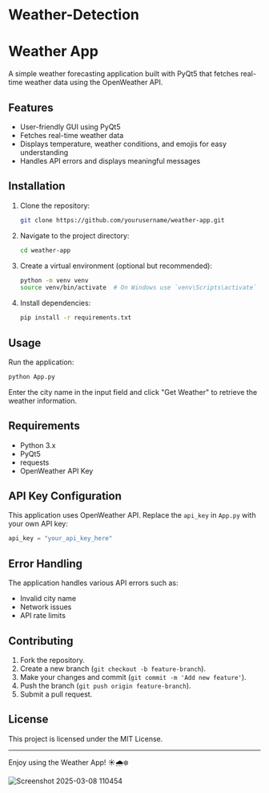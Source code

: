 # Weather-Detection
# Weather App

A simple weather forecasting application built with PyQt5 that fetches real-time weather data using the OpenWeather API.

## Features
- User-friendly GUI using PyQt5
- Fetches real-time weather data
- Displays temperature, weather conditions, and emojis for easy understanding
- Handles API errors and displays meaningful messages

## Installation

1. Clone the repository:
   ```bash
   git clone https://github.com/yourusername/weather-app.git
   ```
2. Navigate to the project directory:
   ```bash
   cd weather-app
   ```
3. Create a virtual environment (optional but recommended):
   ```bash
   python -m venv venv
   source venv/bin/activate  # On Windows use `venv\Scripts\activate`
   ```
4. Install dependencies:
   ```bash
   pip install -r requirements.txt

   
   ```

## Usage

Run the application:
```bash
python App.py
```

Enter the city name in the input field and click "Get Weather" to retrieve the weather information.

## Requirements

- Python 3.x
- PyQt5
- requests
- OpenWeather API Key

## API Key Configuration
This application uses OpenWeather API. Replace the `api_key` in `App.py` with your own API key:
```python
api_key = "your_api_key_here"
```

## Error Handling
The application handles various API errors such as:
- Invalid city name
- Network issues
- API rate limits

## Contributing

1. Fork the repository.
2. Create a new branch (`git checkout -b feature-branch`).
3. Make your changes and commit (`git commit -m 'Add new feature'`).
4. Push the branch (`git push origin feature-branch`).
5. Submit a pull request.

## License

This project is licensed under the MIT License.

---

Enjoy using the Weather App! ☀️🌧️❄️

![Screenshot 2025-03-08 110454](https://github.com/user-attachments/assets/5545f5e8-fe18-4695-8e6c-6b08a3e83043)

